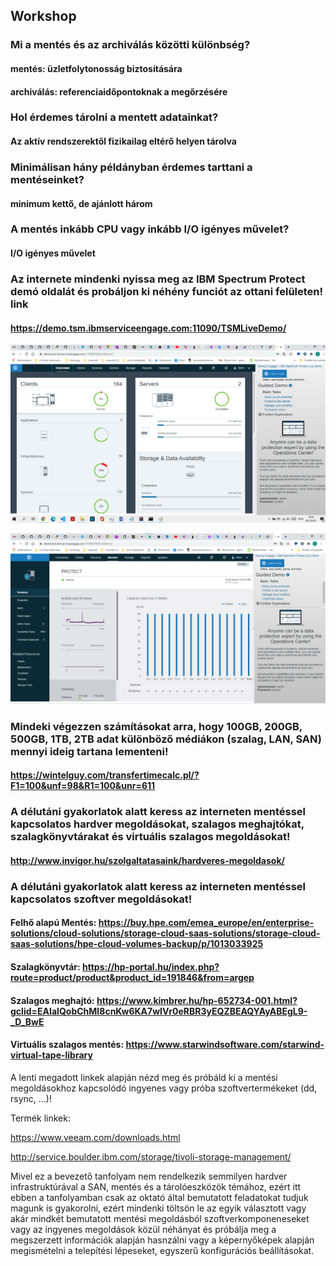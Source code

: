## Workshop

### Mi a mentés és az archiválás közötti különbség?
#### mentés: üzletfolytonosság biztosítására
#### archiválás: referenciaidőpontoknak a megőrzésére

### Hol érdemes tárolni a mentett adatainkat?

#### Az aktív rendszerektől fizikailag eltérő helyen tárolva

### Minimálisan hány példányban érdemes tarttani a mentéseinket?
#### minimum kettő, de ajánlott három 

### A mentés inkább CPU vagy inkább I/O igényes művelet?
#### I/O igényes művelet

### Az internete mindenki nyissa meg az IBM Spectrum Protect demó oldalát és probáljon ki néhény funciót az ottani felületen! link
#### https://demo.tsm.ibmserviceengage.com:11090/TSMLiveDemo/ 

![kep](../img/1.png)

![kép](../img/Kepernyokep2021-03-07185705.png)
### Mindeki végezzen számításokat arra, hogy 100GB, 200GB, 500GB, 1TB, 2TB adat különböző médiákon (szalag, LAN, SAN) mennyi ideig tartana lementeni!
#### https://wintelguy.com/transfertimecalc.pl/?F1=100&unf=98&R1=100&unr=611 

### A délutáni gyakorlatok alatt keress az interneten mentéssel kapcsolatos hardver megoldásokat, szalagos meghajtókat, szalagkönyvtárakat és virtuális szalagos megoldásokat!
#### http://www.invigor.hu/szolgaltatasaink/hardveres-megoldasok/ 

### A délutáni gyakorlatok alatt keress az interneten mentéssel kapcsolatos szoftver megoldásokat!
#### Felhő alapú Mentés: https://buy.hpe.com/emea_europe/en/enterprise-solutions/cloud-solutions/storage-cloud-saas-solutions/storage-cloud-saas-solutions/hpe-cloud-volumes-backup/p/1013033925
#### Szalagkönyvtár: https://hp-portal.hu/index.php?route=product/product&product_id=191846&from=argep
#### Szalagos meghajtó: https://www.kimbrer.hu/hp-652734-001.html?gclid=EAIaIQobChMI8cnKw6KA7wIVr0eRBR3yEQZBEAQYAyABEgL9-_D_BwE
#### Virtuális szalagos mentés: https://www.starwindsoftware.com/starwind-virtual-tape-library

A lenti megadott linkek alapján nézd meg és próbáld ki a mentési megoldásokhoz kapcsolódó ingyenes vagy próba szoftvertermékeket (dd, rsync, ...)!

Termék linkek:

https://www.veeam.com/downloads.html

http://service.boulder.ibm.com/storage/tivoli-storage-management/

Mivel ez a bevezető tanfolyam nem rendelkezik semmilyen hardver infrastruktúrával a SAN, mentés és a tárolóeszközök témához, ezért itt ebben a tanfolyamban csak az oktató által bemutatott feladatokat tudjuk magunk is gyakorolni, ezért mindenki töltsön le az egyik választott vagy akár mindkét bemutatott mentési megoldásból szoftverkomponeneseket vagy az ingyenes megoldások közül néhányat és próbálja meg a megszerzett információk alapján hasnzálni vagy a képernyőképek alapján megismételni a telepítési lépeseket, egyszerű konfigurációs beállításokat.